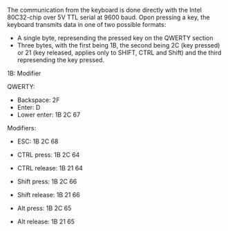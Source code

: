 The communication from the keyboard is done directly with the Intel 80C32-chip over 5V TTL serial at 9600 baud. Opon pressing a key, the keyboard transmits data in one of two possible formats:

- A single byte, represending the pressed key on the QWERTY section
- Three bytes, with the first being 1B, the second being 2C (key pressed) or 21 (key released, applies only to SHIFT, CTRL and Shift) and the third represending the key pressed.

1B: Modifier

QWERTY:
- Backspace: 2F
- Enter: D
- Lower enter: 1B 2C 67

Modifiers:
- ESC: 1B 2C 68
- CTRL press:   1B 2C 64
- CTRL release: 1B 21 64

- Shift press:    1B 2C 66
- Shift release:  1B 21 66

- Alt press:  1B 2C 65
- Alt release: 1B 21 65